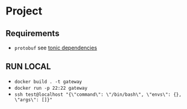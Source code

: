 # Project

## Requirements

- `protobuf` see [tonic dependencies](https://github.com/hyperium/tonic#dependencies)

## RUN LOCAL

- `docker build . -t gateway`
- `docker run -p 22:22 gateway`
- `ssh test@localhost "{\"command\": \"/bin/bash\", \"envs\": {}, \"args\": []}"`